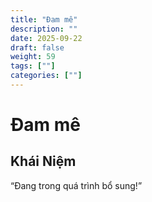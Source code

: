 ```yaml
---
title: "Đam mê"
description: ""
date: 2025-09-22
draft: false
weight: 59
tags: [""]
categories: [""]
---
```


# Đam mê

<!-- **Mã:** 
**Nhóm:**  -->

## Khái Niệm

“Đang trong quá trình bổ sung!”
